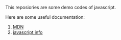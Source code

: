 This reposiories are some demo codes of javascript.

Here are some useful documentation:
1. [MDN](https://developer.mozilla.org/en-US/docs/Web/JavaScript)
2. [javascript.info](http://javascript.info)


